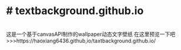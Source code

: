 <h1>﻿# textbackground.github.io</h1><br/>
这是一个基于canvasAPI制作的wallpaper动态文字壁纸
在这里预览一下吧>>>https://haoxiang6436.github,io/taxtbackground.github.io/

